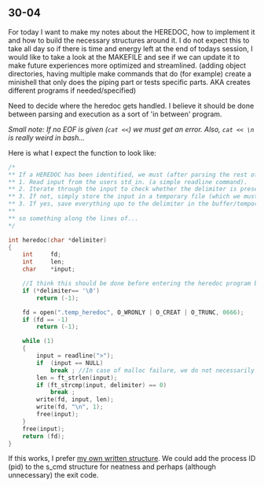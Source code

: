 ## 30-04
For today I want to make my notes about the HEREDOC, how to implement it and how to build the necessary structures around it. I do not expect this to take all day so if there is time and energy left at the end of todays session, I would like to take a look at the MAKEFILE and see if we can update it to make future experiences more optimized and streamlined. (adding object directories, having multiple make commands that do (for example) create a minishell that only does the piping part or tests specific parts. AKA creates different programs if needed/specified)

Need to decide where the heredoc gets handled. I believe it should be done between parsing and execution as a sort of 'in between' program.

*Small note: If no EOF is given (`cat <<`) we must get an error. Also, `cat << \n` is really weird in bash...*

Here is what I expect the function to look like:
```c
/*
** If a HEREDOC has been identified, we must (after parsing the rest of the cmdline)
** 1. Read input from the users std_in. (a simple readline command).
** 2. Iterate through the input to check whether the delimiter is present.
** 3. If not, simply store the input in a temporary file (which we must delete at some point!), save the fd and repeat.
** 3. If yes, save everything upo to the delimiter in the buffer/temporary file, free and exit.
**
** so something along the lines of...
*/

int	heredoc(char *delimiter)
{
	int		fd;
	int		len;
	char	*input;

	//I think this should be done before entering the heredoc program but just in case I write it down.
	if (*delimiter== '\0')
		return (-1);

	fd = open(".temp_heredoc", O_WRONLY | O_CREAT | O_TRUNC, 0666);
	if (fd == -1)
		return (-1);

	while (1)
	{
		input = readline(">");
		if	(input == NULL)
			break ; //In case of malloc failure, we do not necessarily need to have the whole minishell exit...
		len = ft_strlen(input);
		if (ft_strcmp(input, delimiter) == 0) 
			break ;
		write(fd, input, len);
		write(fd, "\n", 1);
		free(input);
	}
	free(input);
	return (fd);
}
```

If this works, I prefer [my own written structure](./29_04.md#prototype-struct-piping). We could add the process ID (pid) to the s_cmd structure for neatness and perhaps (although unnecessary) the exit code.
